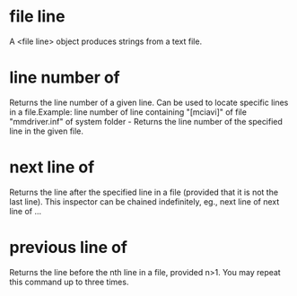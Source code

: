 # file line

A &lt;file line&gt; object produces strings from a text file.

# line number of <file line>

Returns the line number of a given line. Can be used to locate specific lines in a file.Example:  line number of line containing &quot;[mciavi]&quot; of file &quot;mmdriver.inf&quot; of system folder - Returns the line number of the specified line in the given file.

# next line of <file line>

Returns the line after the specified line in a file (provided that it is not the last line). This inspector can be chained indefinitely, eg., next line of next line of ...

# previous line of <file line>

Returns the line before the nth line in a file, provided n&gt;1. You may repeat this command up to three times.
